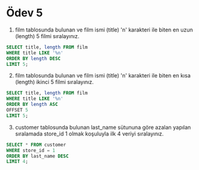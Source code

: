 # Ödev 5

1. film tablosunda bulunan ve film ismi (title) 'n' karakteri ile biten en uzun (length) 5 filmi sıralayınız.

```  sql
SELECT title, length FROM film
WHERE title LIKE '%n'
ORDER BY length DESC
LIMIT 5;
```

2. film tablosunda bulunan ve film ismi (title) 'n' karakteri ile biten en kısa (length) ikinci 5 filmi sıralayınız.

```  sql
SELECT title, length FROM film
WHERE title LIKE '%n'
ORDER BY length ASC
OFFSET 5
LIMIT 5;
```

3. customer tablosunda bulunan last_name sütununa göre azalan yapılan sıralamada store_id 1 olmak koşuluyla ilk 4 veriyi sıralayınız.

```  sql
SELECT * FROM customer
WHERE store_id = 1
ORDER BY last_name DESC
LIMIT 4;
```